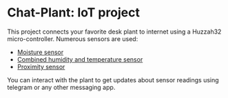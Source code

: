 # Chat-Plant: IoT project
This project connects your favorite desk plant to internet using a Huzzah32 micro-controller. Numerous sensors are used:
- [Moisture sensor](http://wiki.seeedstudio.com/Grove-Moisture_Sensor/)
- [Combined humidity and temperature sensor](http://wiki.seeedstudio.com/Grove-TemperatureAndHumidity_Sensor/)
- [Proximity sensor](https://www.seeedstudio.com/Grove-mini-PIR-motion-sensor-p-2930.html)

You can interact with the plant to get updates about sensor readings using telegram or any other messaging app.

